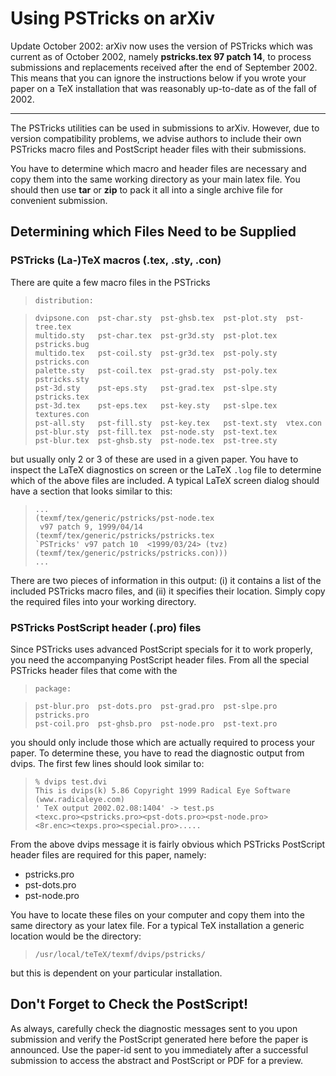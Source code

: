 # Using PSTricks on arXiv

<span class="note">Update October 2002:</span> arXiv now uses the
version of PSTricks which was current as of October 2002, namely
**pstricks.tex 97 patch 14**, to process submissions and replacements
received after the end of September 2002. This means that you can ignore
the instructions below if you wrote your paper on a TeX installation
that was reasonably up-to-date as of the fall of 2002.

-----

The PSTricks utilities can be used in submissions to arXiv. However, due
to version compatibility problems, we advise authors to include their
own PSTricks macro files and PostScript header files with their
submissions.

You have to determine which macro and header files are necessary and
copy them into the same working directory as your main latex file. You
should then use **tar** or **zip** to pack it all into a single archive
file for convenient submission.

## Determining which Files Need to be Supplied

### PSTricks (La-)TeX macros (.tex, .sty, .con)

There are quite a few macro files in the PSTricks
>     distribution:

> 
> 
>     dvipsone.con  pst-char.sty  pst-ghsb.tex  pst-plot.sty  pst-tree.tex
>     multido.sty   pst-char.tex  pst-gr3d.sty  pst-plot.tex  pstricks.bug
>     multido.tex   pst-coil.sty  pst-gr3d.tex  pst-poly.sty  pstricks.con
>     palette.sty   pst-coil.tex  pst-grad.sty  pst-poly.tex  pstricks.sty
>     pst-3d.sty    pst-eps.sty   pst-grad.tex  pst-slpe.sty  pstricks.tex
>     pst-3d.tex    pst-eps.tex   pst-key.sty   pst-slpe.tex  textures.con
>     pst-all.sty   pst-fill.sty  pst-key.tex   pst-text.sty  vtex.con
>     pst-blur.sty  pst-fill.tex  pst-node.sty  pst-text.tex
>     pst-blur.tex  pst-ghsb.sty  pst-node.tex  pst-tree.sty

but usually only 2 or 3 of these are used in a given paper. You have to
inspect the LaTeX diagnostics on screen or the LaTeX `.log` file to
determine which of the above files are included. A typical LaTeX screen
dialog should have a section that looks similar to this:

> 
> 
>     ...
>     (texmf/tex/generic/pstricks/pst-node.tex
>      v97 patch 9, 1999/04/14
>     (texmf/tex/generic/pstricks/pstricks.tex
>     `PSTricks' v97 patch 10  <1999/03/24> (tvz)
>     (texmf/tex/generic/pstricks/pstricks.con)))
>     ...

There are two pieces of information in this output: (i) it contains a
list of the included PSTricks macro files, and (ii) it specifies their
location. Simply copy the required files into your working directory.

### PSTricks PostScript header (.pro) files

Since PSTricks uses advanced PostScript specials for it to work
properly, you need the accompanying PostScript header files. From all
the special PSTricks header files that come with the
>     package:

> 
> 
>     pst-blur.pro  pst-dots.pro  pst-grad.pro  pst-slpe.pro  pstricks.pro
>     pst-coil.pro  pst-ghsb.pro  pst-node.pro  pst-text.pro

you should only include those which are actually required to process
your paper. To determine these, you have to read the diagnostic output
from dvips. The first few lines should look similar to:

> 
> 
>     % dvips test.dvi
>     This is dvips(k) 5.86 Copyright 1999 Radical Eye Software
>     (www.radicaleye.com)
>     ' TeX output 2002.02.08:1404' -> test.ps
>     <texc.pro><pstricks.pro><pst-dots.pro><pst-node.pro>
>     <8r.enc><texps.pro><special.pro>.....

From the above dvips message it is fairly obvious which PSTricks
PostScript header files are required for this paper, namely:

  - pstricks.pro
  - pst-dots.pro
  - pst-node.pro

You have to locate these files on your computer and copy them into the
same directory as your latex file. For a typical TeX installation a
generic location would be the directory:

> 
> 
>     /usr/local/teTeX/texmf/dvips/pstricks/

but this is dependent on your particular installation.

## Don't Forget to Check the PostScript\!

As always, carefully check the diagnostic messages sent to you upon
submission and <span class="note">verify the PostScript generated here
before the paper is announced</span>. Use the paper-id sent to you
immediately after a successful submission to access the abstract and
PostScript or PDF for a preview.
